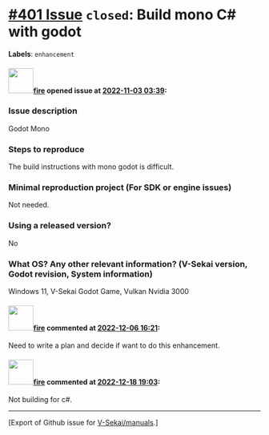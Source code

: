 # [\#401 Issue](https://github.com/V-Sekai/manuals/issues/401) `closed`: Build mono C# with godot
**Labels**: `enhancement`


#### <img src="https://avatars.githubusercontent.com/u/32321?u=c2e06a3d2b49a467aa907e54aa259516440267cc&v=4" width="50">[fire](https://github.com/fire) opened issue at [2022-11-03 03:39](https://github.com/V-Sekai/manuals/issues/401):

### Issue description

Godot Mono

### Steps to reproduce

The build instructions with mono godot is difficult.

### Minimal reproduction project (For SDK or engine issues)

Not needed.

### Using a released version?

No

### What OS? Any other relevant information? (V-Sekai version, Godot revision, System information)

Windows 11, V-Sekai Godot Game, Vulkan Nvidia 3000

#### <img src="https://avatars.githubusercontent.com/u/32321?u=c2e06a3d2b49a467aa907e54aa259516440267cc&v=4" width="50">[fire](https://github.com/fire) commented at [2022-12-06 16:21](https://github.com/V-Sekai/manuals/issues/401#issuecomment-1339629046):

Need to write a plan and decide if want to do this enhancement.

#### <img src="https://avatars.githubusercontent.com/u/32321?u=c2e06a3d2b49a467aa907e54aa259516440267cc&v=4" width="50">[fire](https://github.com/fire) commented at [2022-12-18 19:03](https://github.com/V-Sekai/manuals/issues/401#issuecomment-1356855099):

Not building for c#.


-------------------------------------------------------------------------------



[Export of Github issue for [V-Sekai/manuals](https://github.com/V-Sekai/manuals).]
